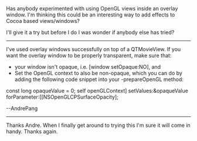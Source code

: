 Has anybody experimented with using OpenGL views inside an overlay window. I'm thinking this could be an interesting way to add effects to Cocoa based views/windows?

I'll give it a try but before I do I was wonder if anybody else has tried?

----

I've used overlay windows successfully on top of a QTMovieView.  If you want the overlay window to be properly transparent, make sure that:


* your window isn't opaque, i.e. [window setOpaque:NO], and
* Set the OpenGL context to also be non-opaque, which you can do by adding the following code snippet into your -prepareOpenGL method:


    
const long opaqueValue = 0;
self openGLContext] setValues:&opaqueValue forParameter:[[NSOpenGLCPSurfaceOpacity];


--AndrePang

----

Thanks Andre. When I finally get around to trying this I'm sure it will come in handy. Thanks again.
